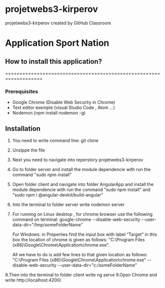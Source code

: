# projetwebs3-kirperov
projetwebs3-kirperov created by GitHub Classroom

# Application Sport Nation


## How to install this application?
===================================================================

### Prerequisites

* Google Chrome (Disable Web Security in Chrome)
* Text editor exemple (visual Studio Code , Atom ...)
* Nodemon (npm install nodemon -g)

## Installation

1. You need to write command line: git clone <this link reperstory>
2. Unzippe the file
3. Next you need to navigate into reperstory projetwebs3-kirperov
4. Go to folder server and install the module dependencie with run the command "sudo npm install"
5. Open folder client and navigate into folder AngularApp and install the module dependencie with run the command "sudo npm install" and "sudo npm i @angular-devkit/build-angular"
6. Into the terminal to folder server write nodemon server 
7. For running on Linux desktop , for chrome browser use the following command on terminal: google-chrome --disable-web-security --user-data-dir="/tmp/someFolderName"
 
   For Windows:  in Properties find the input box with label “Target” in this box the location of chrome is given as follows: "C:\Program Files (x86)\Google\Chrome\Application\chrome.exe".
   
   All we have to do is add few lines to that given location as follows: "C:\Program Files (x86)\Google\Chrome\Application\chrome.exe" --disable-web-security --user-data-dir="c:/someFolderName"
  
8.Then into the terminal to folder client write ng serve
9.Open Chrome and write http://localhost:4200/
